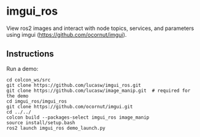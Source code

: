 # imgui_ros

View ros2 images and interact with node topics, services,
and parameters using imgui (https://github.com/ocornut/imgui).

## Instructions

Run a demo:

```
cd colcon_ws/src
git clone https://github.com/lucasw/imgui_ros.git
git clone https://github.com/lucasw/image_manip.git  # required for the demo
cd imgui_ros/imgui_ros
git clone https://github.com/ocornut/imgui.git
cd ../../
colcon build --packages-select imgui_ros image_manip
source install/setup.bash
ros2 launch imgui_ros demo_launch.py
```
